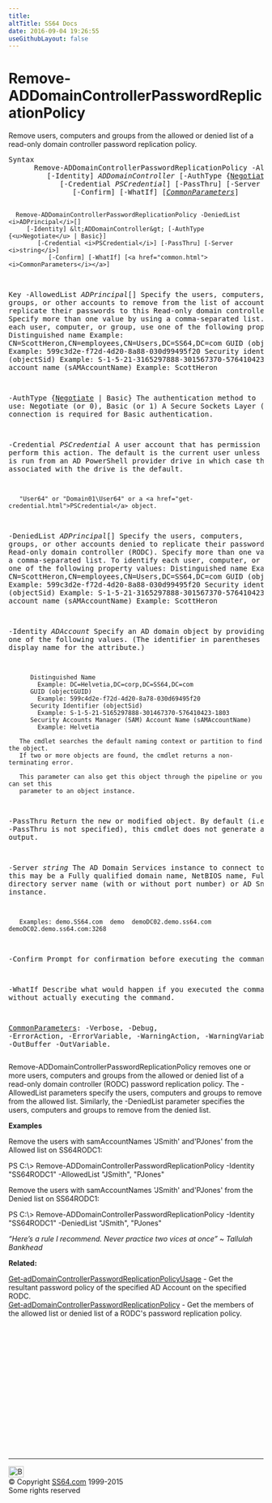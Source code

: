 ```yaml
---
title:
altTitle: SS64 Docs
date: 2016-09-04 19:26:55
useGithubLayout: false
---
```

<!-- #BeginLibraryItem "/Library/head_ps.lbi" --><!-- #EndLibraryItem --><h1>Remove-ADDomainControllerPasswordReplicationPolicy</h1> 
<p>Remove users, computers and groups from the allowed or denied list of a read-only domain controller password replication policy.</p>
<pre>Syntax
      Remove-ADDomainControllerPasswordReplicationPolicy -AllowedList <i>ADPrincipal</i>[]
         [-Identity] <i>ADDomainController </i>[-AuthType {<u>Negotiate</u> | Basic}]
            [-Credential <i>PSCredential</i>] [-PassThru] [-Server <i>string</i>]
               [-Confirm] [-WhatIf] [<a href="common.html"><i>CommonParameters</i></a>]

      Remove-ADDomainControllerPasswordReplicationPolicy -DeniedList <i>ADPrincipal</i>[]
         [-Identity] &lt;ADDomainController&gt; [-AuthType {<u>Negotiate</u> | Basic}]
            [-Credential <i>PSCredential</i>] [-PassThru] [-Server <i>string</i>]
               [-Confirm] [-WhatIf] [<a href="common.html"><i>CommonParameters</i></a>]

Key
   -AllowedList <i>ADPrincipal</i>[]
       Specify the users, computers, groups, or other accounts to remove from the list of 
       accounts allowed to replicate their passwords to this Read-only domain controller (RODC).
       Specify more than one value by using a comma-separated list.
       To identify each user, computer, or group, use one of the following property values:
          Distinguished name
              Example:  CN=ScottHeron,CN=employees,CN=Users,DC=SS64,DC=com
          GUID  (objectGUID)
              Example:  599c3d2e-f72d-4d20-8a88-030d99495f20
          Security identifier (objectSid)
              Example:  S-1-5-21-3165297888-301567370-576410423-1103
          SAM account name (sAMAccountName)
              Example:  ScottHeron

   -AuthType {<u>Negotiate</u> | Basic}
       The authentication method to use: Negotiate (or 0), Basic (or 1)
       A Secure Sockets Layer (SSL) connection is required for Basic authentication.

   -Credential <i>PSCredential</i>
       A user account that has permission to perform this action.
       The default is the current user unless the cmdlet is run from an AD PowerShell provider drive
       in which case the account associated with the drive is the default.

       "User64" or "Domain01\User64" or a <a href="get-credential.html">PSCredential</a> object.

   -DeniedList <i>ADPrincipal</i>[]
       Specify the users, computers, groups, or other accounts denied to replicate
       their passwords this Read-only domain controller (RODC).
       Specify more than one value by using a comma-separated list.
       To identify each user, computer, or group, use one of the following property values:
          Distinguished name
              Example:  CN=ScottHeron,CN=employees,CN=Users,DC=SS64,DC=com
          GUID  (objectGUID)
              Example:  599c3d2e-f72d-4d20-8a88-030d99495f20
          Security identifier (objectSid)
              Example:  S-1-5-21-3165297888-301567370-576410423-1103
          SAM account name (sAMAccountName)
              Example:  ScottHeron

   -Identity <i>ADAccount</i>
       Specify an AD domain object by providing one of the following values.
       (The identifier in parentheses is the LDAP display name for the attribute.)

          Distinguished Name 
            Example: DC=Helvetia,DC=corp,DC=SS64,DC=com 
          GUID (objectGUID) 
            Example: 599c4d2e-f72d-4d20-8a78-030d69495f20
          Security Identifier (objectSid) 
            Example: S-1-5-21-5165297888-301467370-576410423-1803
          Security Accounts Manager (SAM) Account Name (sAMAccountName)
            Example: Helvetia

       The cmdlet searches the default naming context or partition to find the object.
       If two or more objects are found, the cmdlet returns a non-terminating error.

       This parameter can also get this object through the pipeline or you can set this
       parameter to an object instance.

   -PassThru
       Return the new or modified object.
       By default (i.e. if -PassThru is not specified), this cmdlet does not generate any output.

   -Server <i>string</i>
       The AD Domain Services instance to connect to, this may be a Fully qualified domain name,
       NetBIOS name, Fully qualified directory server name (with or without port number) or AD Snapshot instance.

       Examples: demo.SS64.com  demo  demoDC02.demo.ss64.com  demoDC02.demo.ss64.com:3268

   -Confirm
       Prompt for confirmation before executing the command.

   -WhatIf
       Describe what would happen if you executed the command, without actually executing the command.

   <a href="common.html">CommonParameters</a>:
       -Verbose, -Debug, -ErrorAction, -ErrorVariable, -WarningAction, -WarningVariable,
       -OutBuffer -OutVariable.</pre>
<p>Remove-ADDomainControllerPasswordReplicationPolicy  removes one or more users, computers and groups from 
the allowed or denied list of a read-only domain controller (RODC) password replication policy. The <span class="code">-AllowedList</span> parameters specify the users, computers and groups to remove from the allowed list. Similarly, the <span class="code">-DeniedList</span> parameter specifies the users, computers and groups to remove from the denied list.</p>
<p><b>Examples</b></p>
<p>Remove the users with samAccountNames 'JSmith' and'PJones' from the Allowed list on SS64RODC1:</p>
<p><span class="code">PS C:\&gt; Remove-ADDomainControllerPasswordReplicationPolicy -Identity "SS64RODC1" -AllowedList "JSmith", "PJones"</span></p>
<p>Remove the users with samAccountNames 'JSmith' and'PJones' from the Denied list on SS64RODC1:</p>
<p><span class="code">PS C:\&gt; Remove-ADDomainControllerPasswordReplicationPolicy -Identity "SS64RODC1" -DeniedList "JSmith", "PJones"</span></p>
<p class="quote"><i>“Here’s a rule I recommend. Never practice two vices at once” ~ Tallulah Bankhead</i></p>
<p><b>Related:</b></p>
<p><a href="get-adomaincontrollerpasswordreplicationpolicyusage.html">Get-adDomainControllerPasswordReplicationPolicyUsage</a> - Get the resultant password policy of the specified AD Account on the specified RODC.<br>
<a href="get-adomaincontrollerpasswordreplicationpolicy.html">Get-adDomainControllerPasswordReplicationPolicy</a>  - Get the members of the allowed list or denied list of a RODC's password replication policy.</p><!-- #BeginLibraryItem "/Library/foot_ps.lbi" --><p>
<!-- PowerShell300 -->
<ins class="adsbygoogle" style="display:inline-block;width:300px;height:250px" data-ad-client="ca-pub-6140977852749469" data-ad-slot="6253539900"></ins>
<script>
(adsbygoogle = window.adsbygoogle || []).push({});
</script></p>
<hr>
<div id="bl" class="footer"><a href="remove-addomaincontrollerpasswordreplicationpolicy.html#"><img src="../images/top.png" width="30" height="22" alt="Back to the Top"></a></div>
<div id="br" class="footer, tagline">© Copyright <a href="../index.html">SS64.com</a> 1999-2015<br>
Some rights reserved</div><!-- #EndLibraryItem -->

